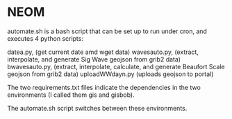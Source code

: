 # NEOM
automate.sh is a bash script that can be set up to run under cron, and executes 4 python scripts:

datea.py, (get current date amd wget data)
wavesauto.py, (extract, interpolate, and generate Sig Wave geojson from grib2 data)
bwavesauto.py, (extract, interpolate, calculate, and generate Beaufort Scale geojson from grib2 data)
uploadWWdayn.py (uploads geojson to portal)


The two requirements.txt files indicate the dependencies in the two environments (I called them gis and gisbob). 

The automate.sh script switches between these environments.

